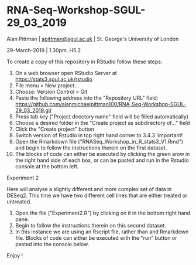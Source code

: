 # RNA-Seq-Workshop-SGUL-29_03_2019


Alan Pittman | apittman@sgul.ac.uk | St. George's University of London 

29-March-2019 | 1.30pm. H5.2

To create a copy of this repository in RStudio follow these steps:

1. On a web browser open RStudio Server at https://stats3.sgul.ac.uk/rstudio
2. File menu > New project...
3. Choose: Version Control > Git
4. Paste the following address into the "Repository URL" field: https://github.com/alanmichaelpittman100/RNA-Seq-Workshop-SGUL-29_03_2019.git
5. Press tab key ("Project directory name" field will be filled automatically)
6. Choose a desired folder in the "Create project as subdirectory of..." field
7. Click the "Create project" button
8. Switch version of Rstudio in top right hand corner to 3.4.3 !important!
9. Open the Rmarkdown file ("RNASeq_Workshop_in_R_stats3_V1.Rmd") and begin to follow the instructions therein on the first dataset.
10. The blocks of code can either be executed by clicking the green arow in the right hand side of each box, or can be pasted and run in the Rstudio console at the bottom left. 


Experiment 2

Here will analyse a slightly different and more complex set of data in DESeq2. This time we have two different cell lines that are either treated or untreated.

1. Open the file ("Experiment2.R") by clicking on it in the bottom right hand pane.
2. Begin to follow the instructions therein on this second dataset.
3. In this instance we are using an Rscript file, rather than and Rmarkdown file. Blocks of code can either be executed with the "run" button or pasted into the console below.


Enjoy !
